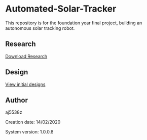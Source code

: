 # Automated-Solar-Tracker

This repository is for the foundation year final project, building an autonomous solar tracking robot.

## Research

[Download Research](https://github.com/aj5538z/Automated-Solar-Tracker/blob/master/Research/Optical%20Sensor%20Research.docx?raw=true)

## Design

[View initial designs](https://github.com/aj5538z/Automated-Solar-Tracker/blob/master/Design/IMG_9925.jpeg)
## Author

aj5538z

Creation date: 14/02/2020

System version: 1.0.0.8